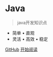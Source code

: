 # Java
> java开发知识点
- 简单 • 直观 
- 灵活 • 高效 • 稳定  

[GitHub](https://github.com/docsifyjs/docsify/)
[开始阅读](/menu/1面向对象编程有哪些特征.md)
